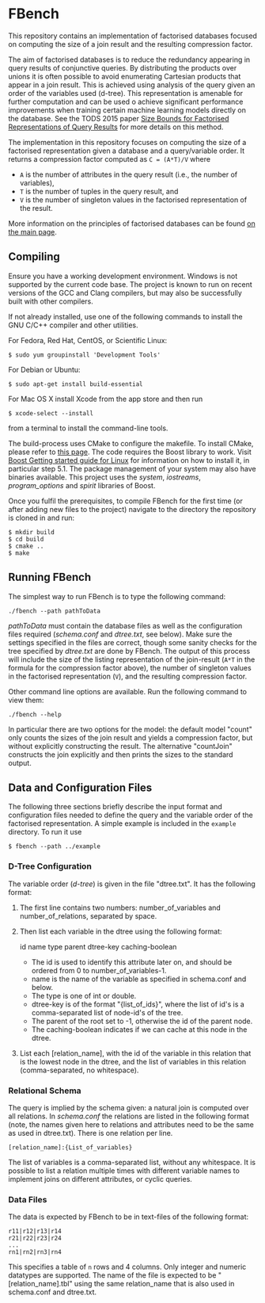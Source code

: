 # FBench

This repository contains an implementation of factorised databases focused on computing the size of a join result and the resulting compression factor.

The aim of factorised databases is to reduce the redundancy appearing in query results of conjunctive queries. By distributing the products over unions it is often possible to avoid enumerating Cartesian products that appear in a join result. This is achieved using analysis of the query given an order of the variables used (d-tree). This representation is amenable for further computation and can be used o achieve significant performance improvements when training certain machine learning models directly on the database. See the TODS 2015 paper [Size Bounds for Factorised Representations of Query Results](http://www.cs.ox.ac.uk/dan.olteanu/papers/oz-tods15.pdf) for more details on this method.

The implementation in this repository focuses on computing the size of a factorised representation given a database and a query/variable order. It returns a compression factor computed as  `C = (A*T)/V` where

* `A` is the number of attributes in the query result (i.e., the number of variables),
* `T` is the number of tuples in the query result, and
* `V` is the number of singleton values in the factorised representation of the result.

More information on the principles of factorised databases can be found [on the main page](https://fdbresearch.github.io/principles.html).

## Compiling

Ensure you have a working development environment. Windows is not supported by the current code base. The project is known to run on recent versions of the GCC and Clang compilers, but may also be successfully built with other compilers. 

If not already installed, use one of the following commands to install the GNU C/C++ compiler and other utilities.

For Fedora, Red Hat, CentOS, or Scientific Linux:
```
$ sudo yum groupinstall 'Development Tools'
```

For Debian or Ubuntu:
```
$ sudo apt-get install build-essential
```

For Mac OS X install Xcode from the app store and then run
```
$ xcode-select --install
```
from a terminal to install the command-line tools.

The build-process uses CMake to configure the makefile. To install CMake, please refer to [this page](https://cmake.org/install/). The code requires the Boost library to work. Visit [Boost Getting started guide for Linux](http://www.boost.org/doc/libs/1_61_0/more/getting_started/unix-variants.html) for information on how to install it, in particular step 5.1. The package management of your system may also have binaries available. This project uses the *system*, *iostreams*, *program_options* and *spirit* libraries of Boost.

Once you fulfil the prerequisites, to compile FBench for the first time (or after adding new files to the project) navigate to the directory the repository is cloned in and run:
```
$ mkdir build
$ cd build
$ cmake ..
$ make
```

## Running FBench

The simplest way to run FBench is to type the following command:
```
./fbench --path pathToData
```

*pathToData* must contain the database files as well as the configuration files required (*schema.conf* and *dtree.txt*, see below). Make sure the settings specified in the files are correct, though some sanity checks for the tree specified by *dtree.txt* are done by FBench. The output of this process will include the size of the listing representation of the join-result (`A*T` in the formula for the compression factor above), the number of singleton values in the factorised representation (`V`), and the resulting compression factor.

Other command line options are available. Run the following command to view them:
```
./fbench --help
```

In particular there are two options for the model: the default model "count" only counts the sizes of the join result and yields a compression factor, but without explicitly constructing the result. The alternative "countJoin" constructs the join explicitly and then prints the sizes to the standard output.

## Data and Configuration Files

The following three sections briefly describe the input format and configuration files needed to define the query and the variable order of the factorised representation. A simple example is included in the `example` directory. To run it use
```
$ fbench --path ../example
```

### D-Tree Configuration

The variable order (*d-tree*) is given in the file "dtree.txt". It has the following format:

1. The first line contains two numbers: number_of_variables and number_of_relations, separated by space.
1. Then list each variable in the dtree using the following format:
   
   id name type parent dtree-key caching-boolean
   * The id is used to identify this attribute later on, and should be ordered from 0 to number_of_variables-1.
   * name is the name of the variable as specified in schema.conf and below.
   * The type is one of int or double.
   * dtree-key is of the format "{list_of_ids}", where the list of id's is a comma-separated list of node-id's of the tree.
   * The parent of the root set to -1, otherwise the id of the parent node.
   * The caching-boolean indicates if we can cache at this node in the dtree.
1. List each [relation_name], with the id of the variable in this relation that is the lowest node in the dtree, and the list of variables in this relation (comma-separated, no whitespace).

### Relational Schema

The query is implied by the schema given: a natural join is computed over all relations. In *schema.conf* the relations are listed in the following format (note, the names given here to relations and attributes need to be the same as used in dtree.txt). There is one relation per line.
```
[relation_name]:{List_of_variables}
```

The list of variables is a comma-separated list, without any whitespace. It is possible to list a relation multiple times with different variable names to implement joins on different attributes, or cyclic queries.

### Data Files

The data is expected by FBench to be in text-files of the following format:
```
r11|r12|r13|r14
r21|r22|r23|r24
...
rn1|rn2|rn3|rn4
```

This specifies a table of `n` rows and 4 columns. Only integer and numeric datatypes are supported. The name of the file is expected to be "[relation_name].tbl" using the same relation_name that is also used in schema.conf and dtree.txt.
